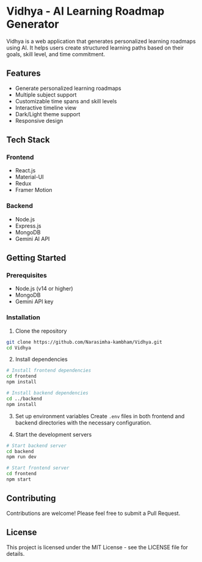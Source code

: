 # Vidhya - AI Learning Roadmap Generator

Vidhya is a web application that generates personalized learning roadmaps using AI. It helps users create structured learning paths based on their goals, skill level, and time commitment.

## Features

- Generate personalized learning roadmaps
- Multiple subject support
- Customizable time spans and skill levels
- Interactive timeline view
- Dark/Light theme support
- Responsive design

## Tech Stack

### Frontend

- React.js
- Material-UI
- Redux
- Framer Motion

### Backend

- Node.js
- Express.js
- MongoDB
- Gemini AI API

## Getting Started

### Prerequisites

- Node.js (v14 or higher)
- MongoDB
- Gemini API key

### Installation

1. Clone the repository

```bash
git clone https://github.com/Narasimha-kambham/Vidhya.git
cd Vidhya
```

2. Install dependencies

```bash
# Install frontend dependencies
cd frontend
npm install

# Install backend dependencies
cd ../backend
npm install
```

3. Set up environment variables
   Create `.env` files in both frontend and backend directories with the necessary configuration.

4. Start the development servers

```bash
# Start backend server
cd backend
npm run dev

# Start frontend server
cd frontend
npm start
```

## Contributing

Contributions are welcome! Please feel free to submit a Pull Request.

## License

This project is licensed under the MIT License - see the LICENSE file for details.
